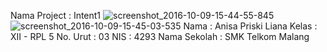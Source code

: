 Nama Project : Intent1
![screenshot_2016-10-09-15-44-55-845](https://cloud.githubusercontent.com/assets/22869870/19913723/b5a62474-a0d7-11e6-9de5-fbff7d109c8c.png)
![screenshot_2016-10-09-15-45-03-535](https://cloud.githubusercontent.com/assets/22869870/19913722/b50744b2-a0d7-11e6-8c57-fae6081093e0.png)
Nama         : Anisa Priski Liana
Kelas        : XII - RPL 5
No. Urut     : 03
NIS          : 4293
Nama Sekolah : SMK Telkom Malang
